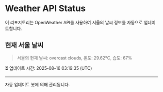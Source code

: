 
# Weather API Status

이 리포지토리는 OpenWeather API를 사용하여 서울의 날씨 정보를 자동으로 업데이트합니다.

## 현재 서울 날씨
> 서울의 현재 날씨: overcast clouds, 온도: 29.62°C, 습도: 67%

⏳ 업데이트 시간: 2025-08-16 03:19:35 (UTC)

---
자동 업데이트 봇에 의해 관리됩니다.
